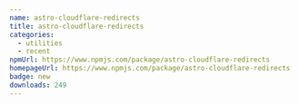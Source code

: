```yaml
---
name: astro-cloudflare-redirects
title: astro-cloudflare-redirects
categories:
  - utilities
  - recent
npmUrl: https://www.npmjs.com/package/astro-cloudflare-redirects
homepageUrl: https://www.npmjs.com/package/astro-cloudflare-redirects
badge: new
downloads: 249
---
```

